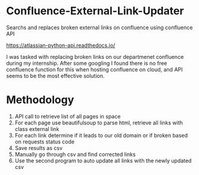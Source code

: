 # Confluence-External-Link-Updater
Searchs and replaces broken external links on confluence using confluence API

https://atlassian-python-api.readthedocs.io/

I was tasked with replacing broken links on our departmenet confluence during my internship. After some googling I found there is no free confluence function for this when hosting confluence on cloud, and API seems to be the most effective solution.

# Methodology
1. API call to retrieve list of all pages in space
2. For each page use beautifulsoup to parse html, retrieve all links with class external link
3. For each link determine if it leads to our old domain or if broken based on requests status code
4. Save results as csv
5. Manually go through csv and find corrected links
6. Use the second program to auto update all links with the newly updated csv
